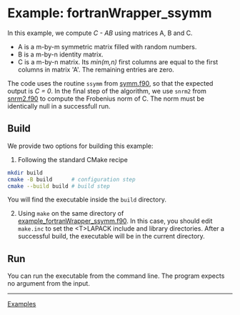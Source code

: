 # Example: fortranWrapper_ssymm

In this example, we compute _C - AB_ using matrices A, B and C.

- A is a m-by-m symmetric matrix filled with random numbers.
- B is a m-by-n identity matrix.
- C is a m-by-n matrix. Its _min(m,n)_ first columns are equal to the first columns in matrix 'A'. The remaining entries are zero.

The code uses the routine `ssymm` from [symm.f90](../../src/blas/symm.f90), so that the expected output is _C = 0_. In the final step of the algorithm, we use `snrm2` from [snrm2.f90](../../src/blas/snrm2.f90) to compute the Frobenius norm of C. The norm must be identically null in a successfull run.

## Build

We provide two options for building this example:

1. Following the standard CMake recipe

```sh
mkdir build
cmake -B build      # configuration step
cmake --build build # build step
```

You will find the executable inside the `build` directory.

2. Using `make` on the same directory of [example_fortranWrapper_ssymm.f90](example_fortranWrapper_ssymm.f90). In this case, you should edit `make.inc` to set the \<T\>LAPACK include and library directories. After a successful build, the executable will be in the current directory.

## Run

You can run the executable from the command line. The program expects no argument from the input.

---

[Examples](../README.md#fortranWrapper_ssymm)